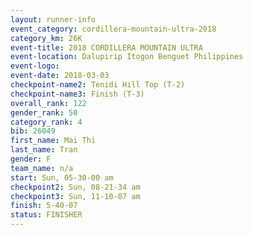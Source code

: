 ```yaml
---
layout: runner-info 
event_category: cordillera-mountain-ultra-2018 
category_km: 26K 
event-title: 2018 CORDILLERA MOUNTAIN ULTRA 
event-location: Dalupirip Itogon Benguet Philippines 
event-logo: 
event-date: 2018-03-03 
checkpoint-name2: Tenidi Hill Top (T-2) 
checkpoint-name3: Finish (T-3) 
overall_rank: 122
gender_rank: 50
category_rank: 4
bib: 26049
first_name: Mai Thi
last_name: Tran
gender: F
team_name: n/a
start: Sun, 05-30-00 am
checkpoint2: Sun, 08-21-34 am
checkpoint3: Sun, 11-10-07 am
finish: 5-40-07
status: FINISHER
---
```

